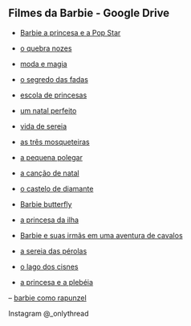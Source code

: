 ## Filmes da Barbie - Google Drive

- [Barbie a princesa e a Pop Star](https://drive.google.com/file/d/16ftRT_OWP-kc4IYG1ogBnEdvWy9n5IIg/view?usp=drivesdk)

- [o quebra nozes](https://drive.google.com/file/d/1KDSMCM9RQlUsuCY_KnjeDTbwCUUOkRnx/view?usp=drivesdk)

- [moda e magia](https://drive.google.com/file/d/1fX4lpIU87UOIaPTwMAfKVSdfl1UE1G-t/view?usp=drivesdk)

- [o segredo das fadas](https://drive.google.com/file/d/1Y57SJin7GnQRml9ny5Zj2YAQH5Ct7dre/view?usp=drivesdk)

- [escola de princesas](https://drive.google.com/file/d/1NGaJ5T5sbmLqM7MJVic5LMED7JdGKlBq/view?usp=drivesdk)

- [um natal perfeito](https://drive.google.com/file/d/1UKabZAmK4VdwSfTLC0knEdn_zf2g-zJl/view?usp=drivesdk)

- [vida de sereia](https://drive.google.com/file/d/1xkyCZyorn1Tpj6NYQ9dqim3_AFHQb5yl/view?usp=drivesdk)

- [as três mosqueteiras](https://drive.google.com/file/d/17mmUdTL7RfS7PnSZURrpX7zJF4FR2eSt/view?usp=drivesdk)

- [a pequena polegar](https://drive.google.com/file/d/16R2mx73DGC-N62rqJbp22WA2dbbEmNtJ/view?usp=drivesdk)

- [a canção de natal](https://drive.google.com/file/d/1tHFWWHZeEc3--i99fSfZ-OkzsA4ocpoE/view?usp=drivesdk)

- [o castelo de diamante](https://drive.google.com/file/d/1nbayodS7b72GY-5Elx44M4zY9pMAczXq/view?usp=drivesdk)

- [Barbie butterfly](https://drive.google.com/file/d/1KRGOCqNT1PbMU5LzwQlm8V9kPq3mC-Be/view?usp=drivesdk)

- [a princesa da ilha](https://drive.google.com/file/d/1b0SFiJai-SJndiIru2bSJN0Fy2Fvp-Dx/view?usp=drivesdk)

- [Barbie e suas irmãs em uma aventura de cavalos](https://drive.google.com/file/d/1ffl2yJnUgVa9-XoXDAA9Cu2VaS4ZsNDr/view?usp=drivesdk)

- [a sereia das pérolas](https://drive.google.com/file/d/197u9I87TA5hAbHK2JA33BoVSNjqmbp8L/view?usp=drivesdk)

- [o lago dos cisnes](https://drive.google.com/file/d/1JDnwfh65qgUXsPdK0C-da0VZ7J8OISCt/view?usp=drivesdk)

- [a princesa e a plebéia](https://drive.google.com/file/d/1YhILAbE0mOh7gkz0sZAc3H-KBUF7W5yn/view?usp=drivesdk)

– [barbie como rapunzel](https://drive.google.com/file/d/1jxW_ILTFqClqW6dr-9h4OtEguWrqhH1z/view?usp=drivesdk)

Instagram @_onlythread
